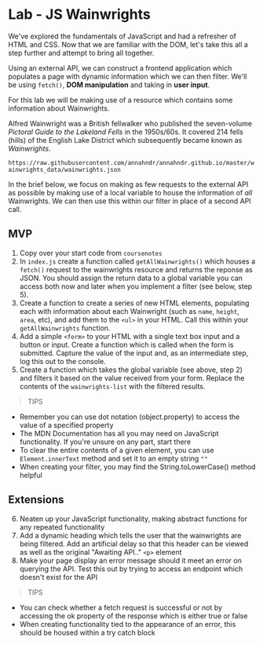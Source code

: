 # Lab - JS Wainwrights

We've explored the fundamentals of JavaScript and had a refresher of HTML and CSS. Now that we are familiar with the DOM, let's take this all a step further and attempt to bring all together.

Using an external API, we can construct a frontend application which populates a page with dynamic information which we can then filter. We'll be using `fetch()`, **DOM manipulation** and taking in **user input**.

For this lab we will be making use of a resource which contains some information about Wainwrights.

Alfred Wainwright was a British fellwalker who published the seven-volume *Pictoral Guide to the Lakeland Fells* in the 1950s/60s. It covered 214 fells (hills) of the English Lake District which subsequently became known as *Wainwrights*.

`https://raw.githubusercontent.com/annahndr/annahndr.github.io/master/wainwrights_data/wainwrights.json`

In the brief below, we focus on making as few requests to the external API as possible by making use of a local variable to house the information of *all* Wainwrights. We can then use this within our filter in place of a second API call.

## MVP

1. Copy over your start code from `coursenotes`
2. In `index.js` create a function called `getAllWainwrights()` which houses a `fetch()` request to the wainwrights resource and returns the reponse as JSON. You should assign the return data to a global variable you can access both now and later when you implement a filter (see below, step 5).
3. Create a function to create a series of new HTML elements, populating each with information about each Wainwright (such as `name`, `height`, `area`, etc), and add them to the `<ul>` in your HTML. Call this within your `getAllWainwrights` function.
4. Add a simple `<form>` to your HTML with a single text box input and a button or input. Create a function which is called when the form is submitted. Capture the value of the input and, as an intermediate step, log this out to the console.
5. Create a function which takes the global variable (see above, step 2) and filters it based on the value received from your form. Replace the contents of the `wainwrights-list` with the filtered results.

> TIPS
- Remember you can use dot notation (object.property) to access the value of a specified property
- The MDN Documentation has all you may need on JavaScript functionality. If you're unsure on any part, start there
- To clear the entire contents of a given element, you can use `Element.innerText` method and set it to an empty string `""`
- When creating your filter, you may find the String.toLowerCase() method helpful

## Extensions
6. Neaten up your JavaScript functionality, making abstract functions for any repeated functionality
7. Add a dynamic heading which tells the user that the wainwrights are being filtered. Add an artificial delay so that this header can be viewed as well as the original "Awaiting API.." `<p>` element
8. Make your page display an error message should it meet an error on querying the API. Test this out by trying to access an endpoint which doesn't exist for the API

> TIPS
- You can check whether a fetch request is successful or not by accessing the ok property of the response which is either true or false
- When creating functionality tied to the appearance of an error, this should be housed within a try catch block

